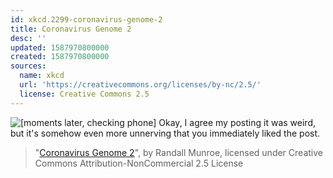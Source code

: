 ```yaml
---
id: xkcd.2299-coronavirus-genome-2
title: Coronavirus Genome 2
desc: ''
updated: 1587970800000
created: 1587970800000
sources:
  name: xkcd
  url: 'https://creativecommons.org/licenses/by-nc/2.5/'
  license: Creative Commons 2.5
---
```

![\[moments later, checking phone\] Okay, I agree my posting it was weird, but it's somehow even more unnerving that you immediately liked the post.](https://imgs.xkcd.com/comics/coronavirus_genome_2.png)
> "[Coronavirus Genome 2](https://xkcd.com/2299/)", by Randall Munroe, licensed under Creative Commons Attribution-NonCommercial 2.5 License
